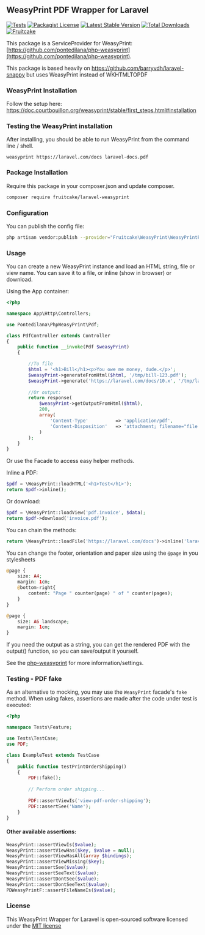## WeasyPrint PDF Wrapper for Laravel
[![Tests](https://github.com/fruitcake/laravel-weasyprint/actions/workflows/run-tests.yml/badge.svg)](https://github.com/fruitcake/laravel-weasyprint/actions/workflows/run-tests.yml)
[![Packagist License](https://img.shields.io/badge/Licence-MIT-blue)](http://choosealicense.com/licenses/mit/)
[![Latest Stable Version](https://img.shields.io/packagist/v/fruitcake/laravel-weasyprint?label=Stable)](https://packagist.org/packages/fruitcake/laravel-weasyprint)
[![Total Downloads](https://img.shields.io/packagist/dt/fruitcake/laravel-weasyprint?label=Downloads)](https://packagist.org/packages/fruitcake/laravel-weasyprint)
[![Fruitcake](https://img.shields.io/badge/Powered%20By-Fruitcake-b2bc35.svg)](https://fruitcake.nl/)

This package is a ServiceProvider for WeasyPrint: [https://github.com/pontedilana/php-weasyprint](https://github.com/pontedilana/php-weasyprint).

This package is based heavily on https://github.com/barryvdh/laravel-snappy but uses WeasyPrint instead of WKHTMLTOPDF

### WeasyPrint Installation

Follow the setup here: https://doc.courtbouillon.org/weasyprint/stable/first_steps.html#installation

### Testing the WeasyPrint installation

After installing, you should be able to run WeasyPrint from the command line / shell.

```shell
weasyprint https://laravel.com/docs laravel-docs.pdf
```

### Package Installation

Require this package in your composer.json and update composer.

```bash
composer require fruitcake/laravel-weasyprint
```

### Configuration

You can publish the config file:

```bash
php artisan vendor:publish --provider="Fruitcake\WeasyPrint\WeasyPrintProvider"
```

### Usage

You can create a new WeasyPrint instance and load an HTML string, file or view name. You can save it to a file, or inline (show in browser) or download.

Using the App container:

```php
<?php

namespace App\Http\Controllers;

use Pontedilana\PhpWeasyPrint\Pdf;

class PdfController extends Controller
{
    public function __invoke(Pdf $weasyPrint)
    {

        //To file
        $html = '<h1>Bill</h1><p>You owe me money, dude.</p>';
        $weasyPrint->generateFromHtml($html, '/tmp/bill-123.pdf');
        $weasyPrint->generate('https://laravel.com/docs/10.x', '/tmp/laravel-docs.pdf');
        
        //Or output:
        return response(
            $weasyPrint->getOutputFromHtml($html),
            200,
            array(
                'Content-Type'          => 'application/pdf',
                'Content-Disposition'   => 'attachment; filename="file.pdf"'
            )
        );
    }
}

```

Or use the Facade to access easy helper methods.

Inline a PDF:

```php
$pdf = \WeasyPrint::loadHTML('<h1>Test</h1>');
return $pdf->inline();
```

Or download:

```php
$pdf = \WeasyPrint::loadView('pdf.invoice', $data);
return $pdf->download('invoice.pdf');
```

You can chain the methods:

```php
return \WeasyPrint::loadFile('https://laravel.com/docs')->inline('laravel.pdf');
```

You can change the footer, orientation and paper size using the `@page` in you stylesheets

```php
@page {
    size: A4;
    margin: 1cm;
    @bottom-right{
        content: "Page " counter(page) " of " counter(pages);
    }
}

```

```php
@page {
    size: A6 landscape;
    margin: 1cm;
}
```

If you need the output as a string, you can get the rendered PDF with the output() function, so you can save/output it yourself.

See the [php-weasyprint](https://github.com/pontedilana/php-weasyprint) for more information/settings.

### Testing - PDF fake

As an alternative to mocking, you may use the `WeasyPrint` facade's `fake` method. When using fakes, assertions are made after the code under test is executed:

```php
<?php

namespace Tests\Feature;

use Tests\TestCase;
use PDF;

class ExampleTest extends TestCase
{
    public function testPrintOrderShipping()
    {
        PDF::fake();
        
        // Perform order shipping...
        
        PDF::assertViewIs('view-pdf-order-shipping');
        PDF::assertSee('Name');
    }
}
```

#### Other available assertions:

```php
WeasyPrint::assertViewIs($value);
WeasyPrint::assertViewHas($key, $value = null);
WeasyPrint::assertViewHasAll(array $bindings);
WeasyPrint::assertViewMissing($key);
WeasyPrint::assertSee($value);
WeasyPrint::assertSeeText($value);
WeasyPrint::assertDontSee($value);
WeasyPrint::assertDontSeeText($value);
PDWeasyPrintF::assertFileNameIs($value);
```

### License

This WeasyPrint Wrapper for Laravel is open-sourced software licensed under the [MIT license](http://opensource.org/licenses/MIT)
